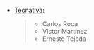 - [Tecnativa](https://www.tecnativa.com):

  > - Carlos Roca
  > - Víctor Martínez
  > - Ernesto Tejeda
